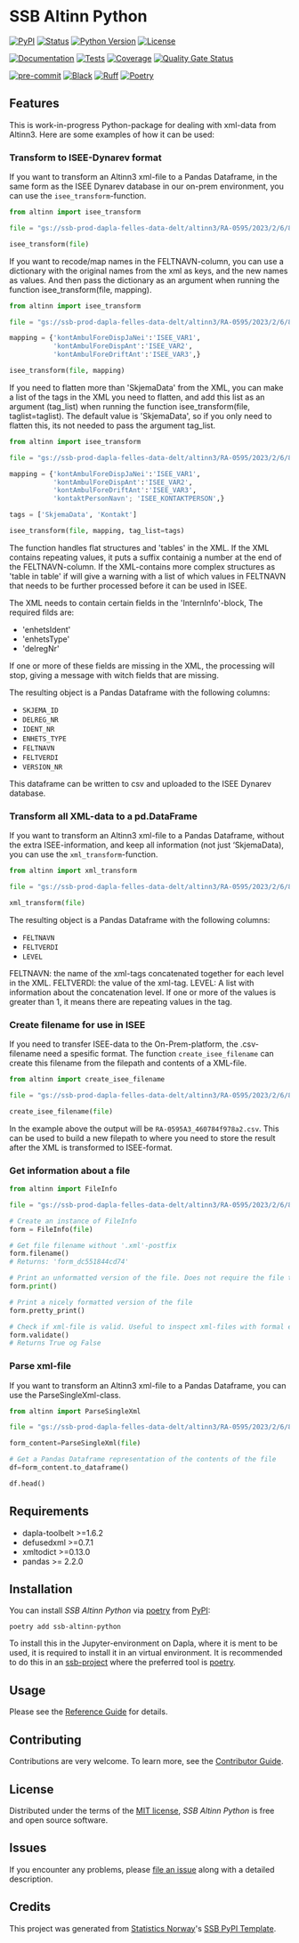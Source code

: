 # SSB Altinn Python

[![PyPI](https://img.shields.io/pypi/v/ssb-altinn-python.svg)][pypi status]
[![Status](https://img.shields.io/pypi/status/ssb-altinn-python.svg)][pypi status]
[![Python Version](https://img.shields.io/pypi/pyversions/ssb-altinn-python)][pypi status]
[![License](https://img.shields.io/pypi/l/ssb-altinn-python)][license]

[![Documentation](https://github.com/statisticsnorway/ssb-altinn-python/actions/workflows/docs.yml/badge.svg)][documentation]
[![Tests](https://github.com/statisticsnorway/ssb-altinn-python/actions/workflows/tests.yml/badge.svg)][tests]
[![Coverage](https://sonarcloud.io/api/project_badges/measure?project=statisticsnorway_ssb-altinn-python&metric=coverage)][sonarcov]
[![Quality Gate Status](https://sonarcloud.io/api/project_badges/measure?project=statisticsnorway_ssb-altinn-python&metric=alert_status)][sonarquality]

[![pre-commit](https://img.shields.io/badge/pre--commit-enabled-brightgreen?logo=pre-commit&logoColor=white)][pre-commit]
[![Black](https://img.shields.io/badge/code%20style-black-000000.svg)][black]
[![Ruff](https://img.shields.io/endpoint?url=https://raw.githubusercontent.com/astral-sh/ruff/main/assets/badge/v2.json)](https://github.com/astral-sh/ruff)
[![Poetry](https://img.shields.io/endpoint?url=https://python-poetry.org/badge/v0.json)][poetry]

[pypi status]: https://pypi.org/project/ssb-altinn-python/
[documentation]: https://statisticsnorway.github.io/ssb-altinn-python
[tests]: https://github.com/statisticsnorway/ssb-altinn-python/actions?workflow=Tests

[sonarcov]: https://sonarcloud.io/summary/overall?id=statisticsnorway_ssb-altinn-python
[sonarquality]: https://sonarcloud.io/summary/overall?id=statisticsnorway_ssb-altinn-python
[pre-commit]: https://github.com/pre-commit/pre-commit
[black]: https://github.com/psf/black
[poetry]: https://python-poetry.org/

## Features

This is work-in-progress Python-package for dealing with xml-data from Altinn3. Here are some examples of how it can be used:

### Transform to ISEE-Dynarev format

If you want to transform an Altinn3 xml-file to a Pandas Dataframe, in the same form as the ISEE Dynarev database in our on-prem environment, you can use the `isee_transform`-function.

```python
from altinn import isee_transform

file = "gs://ssb-prod-dapla-felles-data-delt/altinn3/RA-0595/2023/2/6/810409282_460784f978a2_ebc7af7e-4ebe-4883-b844-66ee6292a93a/form_460784f978a2.xml"

isee_transform(file)
```

If you want to recode/map names in the FELTNAVN-column, you can use a dictionary with the original names from the xml as keys, and the new names as values. And then pass the dictionary as an argument when running the function isee_transform(file, mapping).

```python
from altinn import isee_transform

file = "gs://ssb-prod-dapla-felles-data-delt/altinn3/RA-0595/2023/2/6/810409282_460784f978a2_ebc7af7e-4ebe-4883-b844-66ee6292a93a/form_460784f978a2.xml"

mapping = {'kontAmbulForeDispJaNei':'ISEE_VAR1',
           'kontAmbulForeDispAnt':'ISEE_VAR2',
           'kontAmbulForeDriftAnt':'ISEE_VAR3',}

isee_transform(file, mapping)
```

If you need to flatten more than 'SkjemaData' from the XML, you can make a list of the tags in the XML you need to flatten, and add this list as an argument (tag_list) when running the function isee_transform(file, taglist=taglist). The default value is 'SkjemaData', so if you only need to flatten this, its not needed to pass the argument tag_list.

```python
from altinn import isee_transform

file = "gs://ssb-prod-dapla-felles-data-delt/altinn3/RA-0595/2023/2/6/810409282_460784f978a2_ebc7af7e-4ebe-4883-b844-66ee6292a93a/form_460784f978a2.xml"

mapping = {'kontAmbulForeDispJaNei':'ISEE_VAR1',
           'kontAmbulForeDispAnt':'ISEE_VAR2',
           'kontAmbulForeDriftAnt':'ISEE_VAR3',
           'kontaktPersonNavn'; 'ISEE_KONTAKTPERSON',}

tags = ['SkjemaData', 'Kontakt']

isee_transform(file, mapping, tag_list=tags)
```

The function handles flat structures and 'tables' in the XML. If the XML contains repeating values, it puts a suffix containig a number at the end of the FELTNAVN-column. If the XML-contains more complex structures as 'table in table' if will give a warning with a list of which values in FELTNAVN that needs to be further processed before it can be used in ISEE.

The XML needs to contain certain fields in the 'InternInfo'-block, The required filds are:
- 'enhetsIdent'
- 'enhetsType'
- 'delregNr'

If one or more of these fields are missing in the XML, the processing will stop, giving a message with witch fields that are missing.


The resulting object is a Pandas Dataframe with the following columns:

- `SKJEMA_ID`
- `DELREG_NR`
- `IDENT_NR`
- `ENHETS_TYPE`
- `FELTNAVN`
- `FELTVERDI`
- `VERSION_NR`

This dataframe can be written to csv and uploaded to the ISEE Dynarev database.

### Transform all XML-data to a pd.DataFrame

If you want to transform an Altinn3 xml-file to a Pandas Dataframe, without the extra ISEE-information, and keep all information (not just ‘SkjemaData), you can use the `xml_transform`-function.

```python
from altinn import xml_transform

file = "gs://ssb-prod-dapla-felles-data-delt/altinn3/RA-0595/2023/2/6/810409282_460784f978a2_ebc7af7e-4ebe-4883-b844-66ee6292a93a/form_460784f978a2.xml"

xml_transform(file)
```

The resulting object is a Pandas Dataframe with the following columns:
- `FELTNAVN`
- `FELTVERDI`
- `LEVEL`

FELTNAVN: the name of the xml-tags concatenated together for each level in the XML.
FELTVERDI: the value of the xml-tag.
LEVEL: A list with information about the concatenation level. If one or more of the values is greater than 1, it means there are repeating values in the tag.

### Create filename for use in ISEE
If you need to transfer ISEE-data to the On-Prem-platform, the .csv-filename need a spesific format. The function `create_isee_filename` can create this filename from the filepath and contents of a XML-file.

```python
from altinn import create_isee_filename

file = "gs://ssb-prod-dapla-felles-data-delt/altinn3/RA-0595/2023/2/6/810409282_460784f978a2_ebc7af7e-4ebe-4883-b844-66ee6292a93a/form_460784f978a2.xml"

create_isee_filename(file)
```
In the example above the output will be `RA-0595A3_460784f978a2.csv`. This can be used to build a new filepath to where you need to store the result after the XML is transformed to ISEE-format.


### Get information about a file

```python
from altinn import FileInfo

file = "gs://ssb-prod-dapla-felles-data-delt/altinn3/RA-0595/2023/2/6/810409282_460784f978a2_ebc7af7e-4ebe-4883-b844-66ee6292a93a/form_460784f978a2.xml"

# Create an instance of FileInfo
form = FileInfo(file)

# Get file filename without '.xml'-postfix
form.filename()
# Returns: 'form_dc551844cd74'

# Print an unformatted version of the file. Does not require the file to be parseable by an xml-library. Useful for inspecting unvalid xml-files.
form.print()

# Print a nicely formatted version of the file
form.pretty_print()

# Check if xml-file is valid. Useful to inspect xml-files with formal errors in the xml-schema.
form.validate()
# Returns True og False
```

### Parse xml-file

If you want to transform an Altinn3 xml-file to a Pandas Dataframe, you can use the ParseSingleXml-class.

```python
from altinn import ParseSingleXml

file = "gs://ssb-prod-dapla-felles-data-delt/altinn3/RA-0595/2023/2/6/810409282_460784f978a2_ebc7af7e-4ebe-4883-b844-66ee6292a93a/form_460784f978a2.xml"

form_content=ParseSingleXml(file)

# Get a Pandas Dataframe representation of the contents of the file
df=form_content.to_dataframe()

df.head()
```

## Requirements

- dapla-toolbelt >=1.6.2
- defusedxml >=0.7.1
- xmltodict >=0.13.0
- pandas >= 2.2.0


## Installation

You can install _SSB Altinn Python_ via [poetry] from [PyPI]:

```console
poetry add ssb-altinn-python
```

To install this in the Jupyter-environment on Dapla, where it is ment to be used, it is required to install it in an virtual environment. It is recommended to do this in an [ssb-project](https://manual.dapla.ssb.no/jobbe-med-kode.html) where the preferred tool is [poetry](https://python-poetry.org/).

## Usage

Please see the [Reference Guide] for details.

## Contributing

Contributions are very welcome.
To learn more, see the [Contributor Guide].

## License

Distributed under the terms of the [MIT license][license],
_SSB Altinn Python_ is free and open source software.

## Issues

If you encounter any problems,
please [file an issue] along with a detailed description.

## Credits

This project was generated from [Statistics Norway]'s [SSB PyPI Template].

[statistics norway]: https://www.ssb.no/en
[pypi]: https://pypi.org/
[ssb pypi template]: https://github.com/statisticsnorway/ssb-pypitemplate
[file an issue]: https://github.com/statisticsnorway/ssb-altinn-python/issues
[pip]: https://pip.pypa.io/

<!-- github-only -->

[license]: https://github.com/statisticsnorway/ssb-altinn-python/blob/main/LICENSE
[contributor guide]: https://github.com/statisticsnorway/ssb-altinn-python/blob/main/CONTRIBUTING.md
[reference guide]: https://statisticsnorway.github.io/ssb-altinn-python/reference.html
